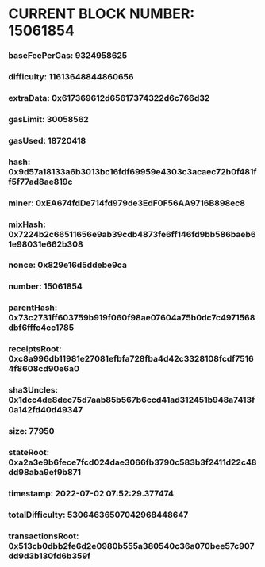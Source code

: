 # CURRENT BLOCK NUMBER: 15061854

### baseFeePerGas: 9324958625
### difficulty: 11613648844860656
### extraData: 0x617369612d65617374322d6c766d32
### gasLimit: 30058562
### gasUsed: 18720418
### hash: 0x9d57a18133a6b3013bc16fdf69959e4303c3acaec72b0f481ff5f77ad8ae819c
### miner: 0xEA674fdDe714fd979de3EdF0F56AA9716B898ec8
### mixHash: 0x7224b2c66511656e9ab39cdb4873fe6ff146fd9bb586baeb61e98031e662b308
### nonce: 0x829e16d5ddebe9ca
### number: 15061854
### parentHash: 0x73c2731ff603759b919f060f98ae07604a75b0dc7c4971568dbf6fffc4cc1785
### receiptsRoot: 0xc8a996db11981e27081efbfa728fba4d42c3328108fcdf75164f8608cd90e6a0
### sha3Uncles: 0x1dcc4de8dec75d7aab85b567b6ccd41ad312451b948a7413f0a142fd40d49347
### size: 77950
### stateRoot: 0xa2a3e9b6fece7fcd024dae3066fb3790c583b3f2411d22c48dd98aba9ef9b871
### timestamp: 2022-07-02 07:52:29.377474
### totalDifficulty: 53064636507042968448647
### transactionsRoot: 0x513cb0dbb2fe6d2e0980b555a380540c36a070bee57c907dd9d3b130fd6b359f
